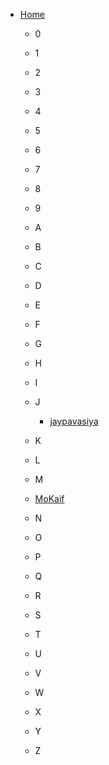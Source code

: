 - [Home](/)
  - 0
  - 1
  - 2
  - 3
  - 4
  - 5
  - 6
  - 7
  - 8
  - 9
  - A
   
  - B
   
  - C
    
  - D
    
  - E
   
  - F
   
  - G
   
  - H
    
  - I
    
  - J
    - [jaypavasiya](/templates/jaypavasiya.md)
  - K
   
  - L
  
  - M
   - [MoKaif](https://github.com/MoKaif)
  - N
   
  - O
    
  - P
    
  - Q
  - R
    
  - S
    
  - T
    
  - U
   
  - V
    
  - W
    
  - X
   
  - Y
    
  - Z
   
